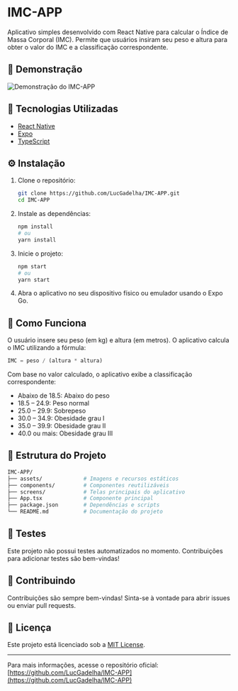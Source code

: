 # IMC-APP

Aplicativo simples desenvolvido com React Native para calcular o Índice de Massa Corporal (IMC). Permite que usuários insiram seu peso e altura para obter o valor do IMC e a classificação correspondente.

## 📱 Demonstração

![Demonstração do IMC-APP](./assets/imc-app-demo.gif)

## 🚀 Tecnologias Utilizadas

* [React Native](https://reactnative.dev/)
* [Expo](https://expo.dev/)
* [TypeScript](https://www.typescriptlang.org/)

## ⚙️ Instalação

1. Clone o repositório:

   ```bash
   git clone https://github.com/LucGadelha/IMC-APP.git
   cd IMC-APP
   ```

2. Instale as dependências:

   ```bash
   npm install
   # ou
   yarn install
   ```

3. Inicie o projeto:

   ```bash
   npm start
   # ou
   yarn start
   ```

4. Abra o aplicativo no seu dispositivo físico ou emulador usando o Expo Go.

## 🧽 Como Funciona

O usuário insere seu peso (em kg) e altura (em metros). O aplicativo calcula o IMC utilizando a fórmula:

```typescript
IMC = peso / (altura * altura)
```

Com base no valor calculado, o aplicativo exibe a classificação correspondente:

* Abaixo de 18.5: Abaixo do peso
* 18.5 – 24.9: Peso normal
* 25.0 – 29.9: Sobrepeso
* 30.0 – 34.9: Obesidade grau I
* 35.0 – 39.9: Obesidade grau II
* 40.0 ou mais: Obesidade grau III

## 📁 Estrutura do Projeto

```bash
IMC-APP/
├── assets/             # Imagens e recursos estáticos
├── components/         # Componentes reutilizáveis
├── screens/            # Telas principais do aplicativo
├── App.tsx             # Componente principal
├── package.json        # Dependências e scripts
└── README.md           # Documentação do projeto
```

## 🧪 Testes

Este projeto não possui testes automatizados no momento. Contribuições para adicionar testes são bem-vindas!

## 🤝 Contribuindo

Contribuições são sempre bem-vindas! Sinta-se à vontade para abrir issues ou enviar pull requests.

## 📄 Licença

Este projeto está licenciado sob a [MIT License](LICENSE).

---

Para mais informações, acesse o repositório oficial: [https://github.com/LucGadelha/IMC-APP](https://github.com/LucGadelha/IMC-APP)

